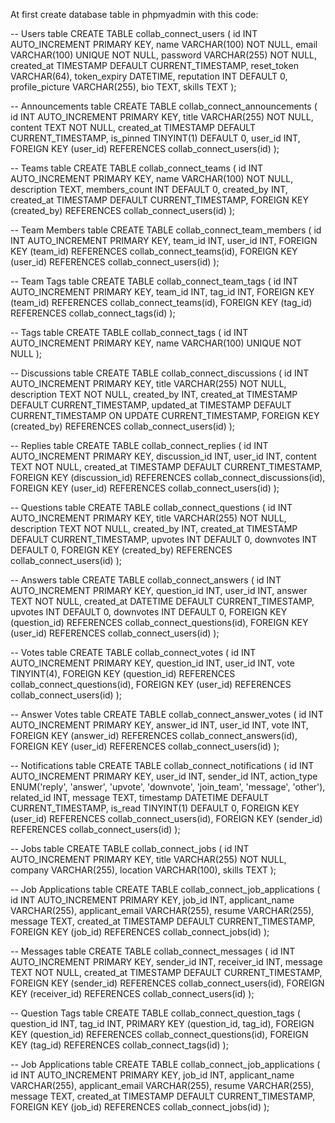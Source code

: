 At first create database table in phpmyadmin with this code:

-- Users table
CREATE TABLE collab_connect_users (
    id INT AUTO_INCREMENT PRIMARY KEY,
    name VARCHAR(100) NOT NULL,
    email VARCHAR(100) UNIQUE NOT NULL,
    password VARCHAR(255) NOT NULL,
    created_at TIMESTAMP DEFAULT CURRENT_TIMESTAMP,
    reset_token VARCHAR(64),
    token_expiry DATETIME,
    reputation INT DEFAULT 0,
    profile_picture VARCHAR(255),
    bio TEXT,
    skills TEXT
);

-- Announcements table
CREATE TABLE collab_connect_announcements (
    id INT AUTO_INCREMENT PRIMARY KEY,
    title VARCHAR(255) NOT NULL,
    content TEXT NOT NULL,
    created_at TIMESTAMP DEFAULT CURRENT_TIMESTAMP,
    is_pinned TINYINT(1) DEFAULT 0,
    user_id INT,
    FOREIGN KEY (user_id) REFERENCES collab_connect_users(id)
);

-- Teams table
CREATE TABLE collab_connect_teams (
    id INT AUTO_INCREMENT PRIMARY KEY,
    name VARCHAR(100) NOT NULL,
    description TEXT,
    members_count INT DEFAULT 0,
    created_by INT,
    created_at TIMESTAMP DEFAULT CURRENT_TIMESTAMP,
    FOREIGN KEY (created_by) REFERENCES collab_connect_users(id)
);

-- Team Members table
CREATE TABLE collab_connect_team_members (
    id INT AUTO_INCREMENT PRIMARY KEY,
    team_id INT,
    user_id INT,
    FOREIGN KEY (team_id) REFERENCES collab_connect_teams(id),
    FOREIGN KEY (user_id) REFERENCES collab_connect_users(id)
);

-- Team Tags table
CREATE TABLE collab_connect_team_tags (
    id INT AUTO_INCREMENT PRIMARY KEY,
    team_id INT,
    tag_id INT,
    FOREIGN KEY (team_id) REFERENCES collab_connect_teams(id),
    FOREIGN KEY (tag_id) REFERENCES collab_connect_tags(id)
);

-- Tags table
CREATE TABLE collab_connect_tags (
    id INT AUTO_INCREMENT PRIMARY KEY,
    name VARCHAR(100) UNIQUE NOT NULL
);

-- Discussions table
CREATE TABLE collab_connect_discussions (
    id INT AUTO_INCREMENT PRIMARY KEY,
    title VARCHAR(255) NOT NULL,
    description TEXT NOT NULL,
    created_by INT,
    created_at TIMESTAMP DEFAULT CURRENT_TIMESTAMP,
    updated_at TIMESTAMP DEFAULT CURRENT_TIMESTAMP ON UPDATE CURRENT_TIMESTAMP,
    FOREIGN KEY (created_by) REFERENCES collab_connect_users(id)
);

-- Replies table
CREATE TABLE collab_connect_replies (
    id INT AUTO_INCREMENT PRIMARY KEY,
    discussion_id INT,
    user_id INT,
    content TEXT NOT NULL,
    created_at TIMESTAMP DEFAULT CURRENT_TIMESTAMP,
    FOREIGN KEY (discussion_id) REFERENCES collab_connect_discussions(id),
    FOREIGN KEY (user_id) REFERENCES collab_connect_users(id)
);

-- Questions table
CREATE TABLE collab_connect_questions (
    id INT AUTO_INCREMENT PRIMARY KEY,
    title VARCHAR(255) NOT NULL,
    description TEXT NOT NULL,
    created_by INT,
    created_at TIMESTAMP DEFAULT CURRENT_TIMESTAMP,
    upvotes INT DEFAULT 0,
    downvotes INT DEFAULT 0,
    FOREIGN KEY (created_by) REFERENCES collab_connect_users(id)
);

-- Answers table
CREATE TABLE collab_connect_answers (
    id INT AUTO_INCREMENT PRIMARY KEY,
    question_id INT,
    user_id INT,
    answer TEXT NOT NULL,
    created_at DATETIME DEFAULT CURRENT_TIMESTAMP,
    upvotes INT DEFAULT 0,
    downvotes INT DEFAULT 0,
    FOREIGN KEY (question_id) REFERENCES collab_connect_questions(id),
    FOREIGN KEY (user_id) REFERENCES collab_connect_users(id)
);

-- Votes table
CREATE TABLE collab_connect_votes (
    id INT AUTO_INCREMENT PRIMARY KEY,
    question_id INT,
    user_id INT,
    vote TINYINT(4),
    FOREIGN KEY (question_id) REFERENCES collab_connect_questions(id),
    FOREIGN KEY (user_id) REFERENCES collab_connect_users(id)
);

-- Answer Votes table
CREATE TABLE collab_connect_answer_votes (
    id INT AUTO_INCREMENT PRIMARY KEY,
    answer_id INT,
    user_id INT,
    vote INT,
    FOREIGN KEY (answer_id) REFERENCES collab_connect_answers(id),
    FOREIGN KEY (user_id) REFERENCES collab_connect_users(id)
);

-- Notifications table
CREATE TABLE collab_connect_notifications (
    id INT AUTO_INCREMENT PRIMARY KEY,
    user_id INT,
    sender_id INT,
    action_type ENUM('reply', 'answer', 'upvote', 'downvote', 'join_team', 'message', 'other'),
    related_id INT,
    message TEXT,
    timestamp DATETIME DEFAULT CURRENT_TIMESTAMP,
    is_read TINYINT(1) DEFAULT 0,
    FOREIGN KEY (user_id) REFERENCES collab_connect_users(id),
    FOREIGN KEY (sender_id) REFERENCES collab_connect_users(id)
);

-- Jobs table
CREATE TABLE collab_connect_jobs (
    id INT AUTO_INCREMENT PRIMARY KEY,
    title VARCHAR(255) NOT NULL,
    company VARCHAR(255),
    location VARCHAR(100),
    skills TEXT
);

-- Job Applications table
CREATE TABLE collab_connect_job_applications (
    id INT AUTO_INCREMENT PRIMARY KEY,
    job_id INT,
    applicant_name VARCHAR(255),
    applicant_email VARCHAR(255),
    resume VARCHAR(255),
    message TEXT,
    created_at TIMESTAMP DEFAULT CURRENT_TIMESTAMP,
    FOREIGN KEY (job_id) REFERENCES collab_connect_jobs(id)
);

-- Messages table
CREATE TABLE collab_connect_messages (
    id INT AUTO_INCREMENT PRIMARY KEY,
    sender_id INT,
    receiver_id INT,
    message TEXT NOT NULL,
    created_at TIMESTAMP DEFAULT CURRENT_TIMESTAMP,
    FOREIGN KEY (sender_id) REFERENCES collab_connect_users(id),
    FOREIGN KEY (receiver_id) REFERENCES collab_connect_users(id)
);

-- Question Tags table
CREATE TABLE collab_connect_question_tags (
    question_id INT,
    tag_id INT,
    PRIMARY KEY (question_id, tag_id),
    FOREIGN KEY (question_id) REFERENCES collab_connect_questions(id),
    FOREIGN KEY (tag_id) REFERENCES collab_connect_tags(id)
);

-- Job Applications table
CREATE TABLE collab_connect_job_applications (
    id INT AUTO_INCREMENT PRIMARY KEY,
    job_id INT,
    applicant_name VARCHAR(255),
    applicant_email VARCHAR(255),
    resume VARCHAR(255),
    message TEXT,
    created_at TIMESTAMP DEFAULT CURRENT_TIMESTAMP,
    FOREIGN KEY (job_id) REFERENCES collab_connect_jobs(id)
);
